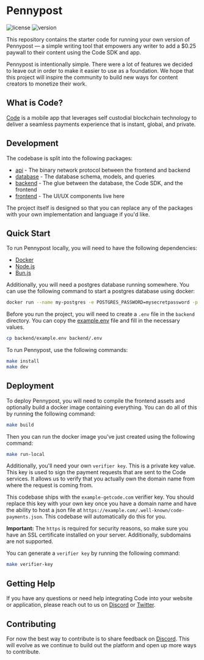 # Pennypost
![license][license-image]
![version][version-image]

[version-image]: https://img.shields.io/badge/version-0.1.0-blue.svg?style=flat
[license-image]: https://img.shields.io/badge/license-MIT-blue.svg?style=flat

This repository contains the starter code for running your own version of Pennypost — a simple writing tool that empowers any writer to add a $0.25 paywall to their content using the Code SDK and app.

Pennypost is intentionally simple. There were a lot of features we decided to leave out in order to make it easier to use as a foundation. We hope that this project will inspire the community to build new ways for content creators to monetize their work.

##  What is Code?

[Code](https://getcode.com) is a mobile app that leverages self custodial 
blockchain technology to deliver a seamless payments experience that is instant, 
global, and private. 

## Development
The codebase is split into the following packages:

* [api](https://github.com/code-payments/code-pennypost/tree/main/packages/api) - The binary network protocol between the frontend and backend
* [database](https://github.com/code-payments/code-pennypost/tree/main/packages/database) - The database schema, models, and queries
* [backend](https://github.com/code-payments/code-pennypost/tree/main/packages/backend) - The glue between the database, the Code SDK, and the frontend
* [frontend](https://github.com/code-payments/code-pennypost/tree/main/packages/frontend) - The UI/UX components live here

The project itself is designed so that you can replace any of
the packages with your own implementation and language if you'd like.

## Quick Start

To run Pennypost locally, you will need to have the following dependencies:

* [Docker](https://docs.docker.com/get-docker/)
* [Node.js](https://nodejs.org/en/download/)
* [Bun.js](https://bun.sh/)

Additionally, you will need a postgres database running somewhere. You can use
the following command to start a postgres database using docker:

```bash
docker run --name my-postgres -e POSTGRES_PASSWORD=mysecretpassword -p 5432:5432 -d postgres
```

Before you run the project, you will need to create a `.env` file in the
`backend` directory. You can copy the
[example.env](https://github.com/code-payments/code-pennypost/blob/main/packages/backend/example.env)
file and fill in the necessary values.

```bash
cp backend/example.env backend/.env
```

To run Pennypost, use the following commands:

```bash
make install
make dev
```

## Deployment

To deploy Pennypost, you will need to compile the frontend assets and optionally
build a docker image containing everything. You can do all of this by running
the following command:

```bash
make build
```

Then you can run the docker image you've just created using the following
command:

```bash
make run-local
```

Additionally, you'll need your own `verifier key`. This is a private key value.
This key is used to sign the payment requests that are sent to the Code
services. It allows us to verify that you actually own the domain name from
where the request is coming from. 

This codebase ships with the `example-getcode.com` verifier key. You should
replace this key with your own key once you have a domain name and have the
ability to host a json file at
`https://example.com/.well-known/code-payments.json`. This codebase will
automatically do this for you. 

**Important:** The `https` is required for security reasons, so make sure you have
an SSL certificate installed on your server. Additionally, subdomains are not
supported.

You can generate a `verifier key` by running the following command:

```bash
make verifier-key
```

## Getting Help

If you have any questions or need help integrating Code into your website or
application, please reach out to us on [Discord](https://discord.gg/T8Tpj8DBFp)
or [Twitter](https://twitter.com/getcode).

##  Contributing

For now the best way to contribute is to share feedback on
[Discord](https://discord.gg/T8Tpj8DBFp). This will evolve as we continue to
build out the platform and open up more ways to contribute. 
